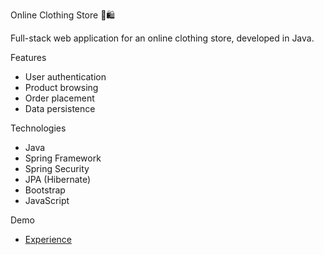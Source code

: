  Online Clothing Store 👕🛍️

Full-stack web application for an online clothing store, developed in Java.

Features

- User authentication
- Product browsing
- Order placement
- Data persistence

 Technologies

- Java
- Spring Framework
- Spring Security
- JPA (Hibernate)
- Bootstrap
- JavaScript

 Demo

- [Experience](https://vimeo.com/user170534984)



